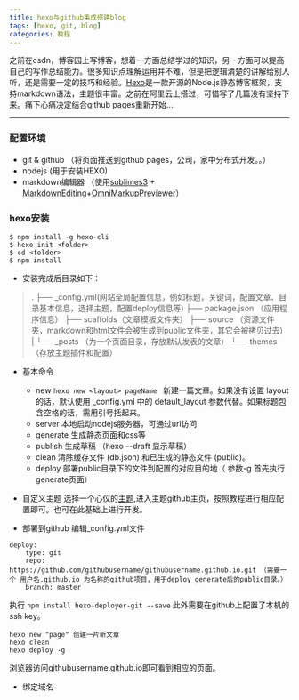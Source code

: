 ```yaml
---
title: hexo与github集成搭建blog
tags: [hexo, git, blog]
categories: 教程
---
```


之前在csdn，博客园上写博客，想着一方面总结学过的知识，另一方面可以提高自己的写作总结能力。很多知识点理解运用并不难，但是把逻辑清楚的讲解给别人听，还是需要一定的技巧和经验。[Hexo](https://hexo.io/zh-cn/)是一款开源的Node.js静态博客框架，支持markdown语法，主题很丰富。之前在阿里云上搭过，可惜写了几篇没有坚持下来。痛下心痛决定结合github pages重新开始...

----------


###  配置环境
 - git & github （将页面推送到github pages，公司，家中分布式开发。。）
 - nodejs (用于安装HEXO)
 - markdown编辑器 （使用[sublimes3](http://www.sublimetext.com/3) + [MarkdownEditing](https://github.com/SublimeText-Markdown/MarkdownEditing)+[OmniMarkupPreviewer](https://github.com/timonwong/OmniMarkupPreviewer)）
 
###  hexo安装

```
$ npm install -g hexo-cli
$ hexo init <folder>
$ cd <folder>
$ npm install
```
- 安装完成后目录如下：
> .
 ├── _config.yml(网站全局配置信息，例如标题，关键词，配置文章、目录基本信息，选择主题，配置deploy信息等)
 ├── package.json （应用程序信息）
 ├── scaffolds（文章模板文件夹）
 ├── source （资源文件夹，markdown和html文件会被生成到public文件夹，其它会被拷贝过去）
 |   └── _posts （为一个页面目录，存放默认发表的文章）
 └── themes （存放主题插件和配置）

- 基本命令
  * new
  `hexo new <layout> pageName `
    新建一篇文章。如果没有设置 layout 的话，默认使用 _config.yml 中的 default_layout           参数代替。如果标题包含空格的话，需用引号括起来。
  * server
 本地启动nodejs服务器，可通过url访问
  * generate
    生成静态页面和css等
  * publish
    生成草稿 （hexo --draft 显示草稿）
  * clean
    清除缓存文件 (db.json) 和已生成的静态文件 (public)。
  * deploy
    部署public目录下的文件到配置的对应目的地（ 参数-g 首先执行generate页面）

- 自定义主题
  选择一个心仪的[主题](https://hexo.io/themes/),进入主题github主页，按照教程进行相应配置即可。也可在此基础上进行开发。

- 部署到github
  编辑_config.yml文件

```
deploy:
    type: git
    repo: https://github.com/githubusername/githubusername.github.io.git （需要一个 用户名.github.io 为名称的github项目，用于deploy generate后的public目录。）
    branch: master
```
执行 `npm install hexo-deployer-git --save` 此外需要在github上配置了本机的ssh key。


```
hexo new "page" 创建一片新文章
hexo clean
hexo deploy -g
```
浏览器访问githubusername.github.io即可看到相应的页面。

- 绑定域名


